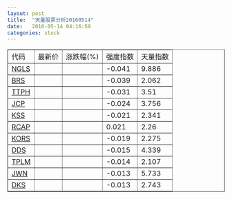```yaml
---
layout: post
title:  "天量股票分析20160514"
date:   2016-05-14 04:16:59
categories: stock
---
```

<script type="text/javascript">
var stockList = []
stockList.push('gb_ngls');
stockList.push('gb_brs');
stockList.push('gb_ttph');
stockList.push('gb_jcp');
stockList.push('gb_kss');
stockList.push('gb_rcap');
stockList.push('gb_kors');
stockList.push('gb_dds');
stockList.push('gb_tplm');
stockList.push('gb_jwn');
stockList.push('gb_dks');
</script>

<table border="1">
 <tr>
  <td>代码</td>
  <td>最新价</td>
  <td>涨跌幅(%)</td>
 <td>强度指数</td>
 <td>天量指数</td>
</tr>
  <tr id="ngls"><td><a href="http://stock.finance.sina.com.cn/usstock/quotes/NGLS.html" target="_blank">NGLS</a></td><td></td><td></td><td>-0.041</td><td>9.886</td></tr>
  <tr id="brs"><td><a href="http://stock.finance.sina.com.cn/usstock/quotes/BRS.html" target="_blank">BRS</a></td><td></td><td></td><td>-0.039</td><td>2.062</td></tr>
  <tr id="ttph"><td><a href="http://stock.finance.sina.com.cn/usstock/quotes/TTPH.html" target="_blank">TTPH</a></td><td></td><td></td><td>-0.031</td><td>3.51</td></tr>
  <tr id="jcp"><td><a href="http://stock.finance.sina.com.cn/usstock/quotes/JCP.html" target="_blank">JCP</a></td><td></td><td></td><td>-0.024</td><td>3.756</td></tr>
  <tr id="kss"><td><a href="http://stock.finance.sina.com.cn/usstock/quotes/KSS.html" target="_blank">KSS</a></td><td></td><td></td><td>-0.021</td><td>2.341</td></tr>
  <tr id="rcap"><td><a href="http://stock.finance.sina.com.cn/usstock/quotes/RCAP.html" target="_blank">RCAP</a></td><td></td><td></td><td>0.021</td><td>2.26</td></tr>
  <tr id="kors"><td><a href="http://stock.finance.sina.com.cn/usstock/quotes/KORS.html" target="_blank">KORS</a></td><td></td><td></td><td>-0.019</td><td>2.275</td></tr>
  <tr id="dds"><td><a href="http://stock.finance.sina.com.cn/usstock/quotes/DDS.html" target="_blank">DDS</a></td><td></td><td></td><td>-0.015</td><td>4.339</td></tr>
  <tr id="tplm"><td><a href="http://stock.finance.sina.com.cn/usstock/quotes/TPLM.html" target="_blank">TPLM</a></td><td></td><td></td><td>-0.014</td><td>2.107</td></tr>
  <tr id="jwn"><td><a href="http://stock.finance.sina.com.cn/usstock/quotes/JWN.html" target="_blank">JWN</a></td><td></td><td></td><td>-0.013</td><td>5.733</td></tr>
  <tr id="dks"><td><a href="http://stock.finance.sina.com.cn/usstock/quotes/DKS.html" target="_blank">DKS</a></td><td></td><td></td><td>-0.013</td><td>2.743</td></tr>
</table>
